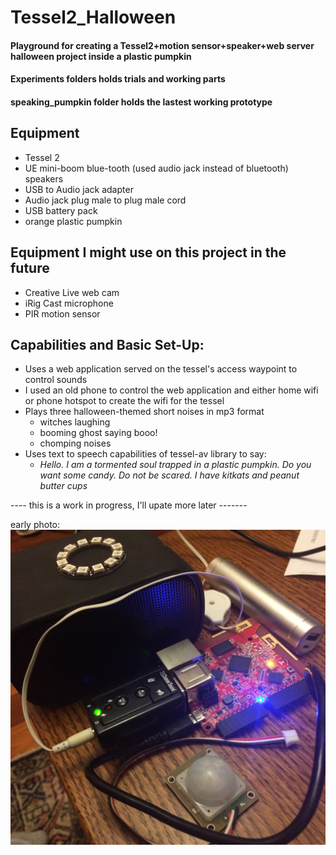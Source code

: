 # Tessel2_Halloween
#### Playground for creating a Tessel2+motion sensor+speaker+web server halloween project inside a plastic pumpkin

#### Experiments folders holds trials and working parts

#### speaking_pumpkin folder holds the lastest working prototype

## Equipment
- Tessel 2
- UE mini-boom blue-tooth (used audio jack instead of bluetooth) speakers
- USB to Audio jack adapter
- Audio jack plug male to plug male cord
- USB battery pack
- orange plastic pumpkin

## Equipment I might use on this project in the future
- Creative Live web cam
- iRig Cast microphone
- PIR motion sensor

## Capabilities and Basic Set-Up: 
- Uses a web application served on the tessel's access waypoint to control sounds
- I used an old phone to control the web application and either home wifi or phone hotspot to create the wifi for the tessel
- Plays three halloween-themed short noises in mp3 format
    - witches laughing
    - booming ghost saying booo!
    - chomping noises
- Uses text to speech capabilities of tessel-av library to say: 
    - *Hello. I am a tormented soul trapped in a plastic pumpkin. Do you want some candy. Do not be scared. I have kitkats and peanut butter cups*

---- this is a work in progress, I'll upate more later -------


early photo:
![alt text](https://github.com/JustinGOSSES/Tessel2_Halloween/blob/master/images/IMG_1079.JPG "early photo of set-up")


